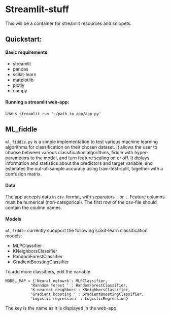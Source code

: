 # Streamlit-stuff
This will be a container for streamlit resources and snippets.

## Quickstart: 

#### Basic requirements: 
  * streamlit
  * pandas
  * scikit-learn
  * matplotlib
  * plotly
  * numpy
  
#### Running a streamlit web-app: 
Use ```$ streamlit run '~/path_to_app/app.py' ``` 


 ## ML_fiddle

 ```ml_fiddle.py``` is a simple implementation to test various machine learning algorithms for classification on their chosen dataset. It allows the user to choose between various classification algorithms, fiddle with hyper-parameters to the model, and turn feature scaling on or off. It diplays information and statistics about the predictors and target variable, and estimates the out-of-sample accuracy using train-test-split, together with a confusion matrix. 

 #### Data
 The app accepts data in ```csv```-format, with separators ```,``` or ```;```. Feature columns must be numerical (non-categorical). The first row of the csv-file should contain the coulmn names. 

 #### Models 
 ```ml_fiddle``` currently suopport the following scikit-learn classification models:
  * MLPClassifier
  * KNeighborsClassifier
  * RandomForestClassifier
  * GradientBoostingClassifier

  To add more classifiers, edit the variable 
  ``` 
  MODEL_MAP = {'Neural netowrk': MLPClassifier,
             'Ranndom forest ' : RandomForestClassifier, 
             'K-nearest neighbors': KNeighborsClassifier, 
             'Gradient boosting ' : GradientBoostingClassifier, 
             'Logistic regression' : LogisticRegression} 
  ``` 
  
  The key is the name as it is displayed in the web-app. 
